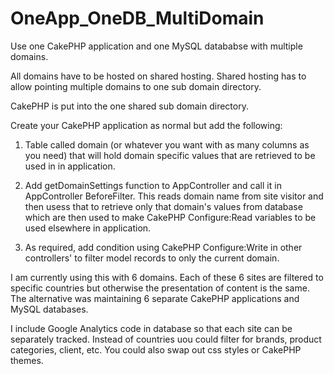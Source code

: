 OneApp_OneDB_MultiDomain
========================

Use one CakePHP application and one MySQL datababse with multiple domains.

All domains have to be hosted on shared hosting.  Shared hosting has to allow pointing multiple domains to one sub domain directory.

CakePHP is put into the one shared sub domain directory.

Create your CakePHP application as normal but add the following:

1. Table called domain (or whatever you want with as many columns as you need) that will hold domain specific values that are retrieved to be used in in application.

2. Add getDomainSettings function to AppController and call it in AppController BeforeFilter. This reads domain name from site visitor and then usess that to retrieve only that domain's values from database which are then used to make CakePHP Configure:Read variables to be used elsewhere in application.

3. As required, add condition using CakePHP Configure:Write in other controllers' to filter model records to only the current domain.

I am currently using this with 6 domains.  Each of these 6 sites are filtered to specific countries but otherwise the presentation of content is the same. The alternative was maintaining 6 separate CakePHP applications and MySQL databases.

I include Google Analytics code in database so that each site can be separately tracked. Instead of countries uou could filter for brands, product categories, client, etc. You could also swap out css styles or CakePHP themes.  
